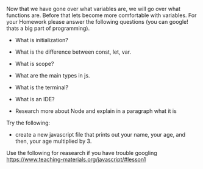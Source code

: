 Now that we have gone over what variables are, we will go over what functions are. Before that lets become more comfortable with variables. For your Homework please answer the following questions (you can google! thats a big part of programming).

* What is initialization?
* What is the difference between const, let, var.
* What is scope?
* What are the main types in js.

* What is the terminal?
* What is an IDE?

* Research more about Node and explain in a paragraph what it is

Try the following:

* create a new javascript file that prints out your name, your age, and then, your age multiplied by 3.

Use the following for reasearch if you have trouble googling https://www.teaching-materials.org/javascript/#lesson1
